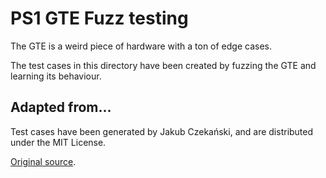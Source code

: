 # PS1 GTE Fuzz testing

The GTE is a weird piece of hardware with a ton of edge cases.

The test cases in this directory have been created by fuzzing the GTE and
learning its behaviour.

## Adapted from...

Test cases have been generated by Jakub Czekański, and are distributed under the
MIT License.

[Original source](https://github.com/JaCzekanski/ps1-tests/tree/master/gte/test-all).